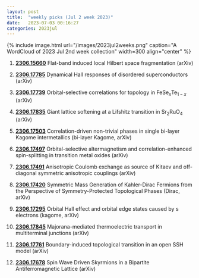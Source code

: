```yaml
---
layout: post
title:  "weekly picks (Jul 2 week 2023)"
date:   2023-07-03 00:16:27
categories: 2023jul
---
```



{% include image.html url="/images/2023jul2weeks.png" caption="A WordCloud of 2023 Jul 2nd week collection" width=300 align="center" %}



1. **[2306.15660](http://arxiv.org/abs/2306.15660)** Flat-band induced local Hilbert space fragmentation (arXiv)


1. **[2306.17785](http://arxiv.org/abs/2306.17785)** Dynamical Hall responses of disordered superconductors (arXiv)

1. **[2306.17739](http://arxiv.org/abs/2306.17739)** Orbital-selective correlations for topology in FeSe$_{x}$Te$_{1-x}$ (arXiv)

1. **[2306.17835](http://arxiv.org/abs/2306.17835)** Giant lattice softening at a Lifshitz transition in Sr$_{2}$RuO$_{4}$ (arXiv)

1. **[2306.17503](http://arxiv.org/abs/2306.17503)** Correlation-driven non-trivial phases in single bi-layer Kagome intermetallics (bi-layer Kagome, arXiv)

1. **[2306.17497](http://arxiv.org/abs/2306.17497)** Orbital-selective altermagnetism and correlation-enhanced spin-splitting in transition metal oxides (arXiv)

1. **[2306.17491](http://arxiv.org/abs/2306.17491)** Anisotropic Coulomb exchange as source of Kitaev and off-diagonal symmetric anisotropic couplings (arXiv)

1. **[2306.17420](http://arxiv.org/abs/2306.17420)** Symmetric Mass Generation of Kahler-Dirac Fermions from the Perspective of Symmetry-Protected Topological Phases (Dirac, arXiv)

1. **[2306.17295](http://arxiv.org/abs/2306.17295)** Orbital Hall effect and orbital edge states caused by s electrons (kagome, arXiv)

1. **[2306.17845](http://arxiv.org/abs/2306.17845)** Majorana-mediated thermoelectric transport in multiterminal junctions (arXiv)

1. **[2306.17761](http://arxiv.org/abs/2306.17761)** Boundary-induced topological transition in an open SSH model (arXiv)

1. **[2306.17678](http://arxiv.org/abs/2306.17678)** Spin Wave Driven Skyrmions in a Bipartite Antiferromagnetic Lattice (arXiv)




